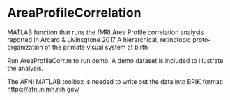# AreaProfileCorrelation
MATLAB function that runs the fMRI Area Profile correlation analysis reported in Arcaro &amp; Livinsgtone 2017 A hierarchical, retinotopic proto-organization of the primate visual system at birth

Run AreaProfileCorr.m to run demo.
A demo dataset is included to illustrate the analysis. 

The AFNI MATLAB toolbox is needed to write out the data into BRIK format:
https://afni.nimh.nih.gov/
